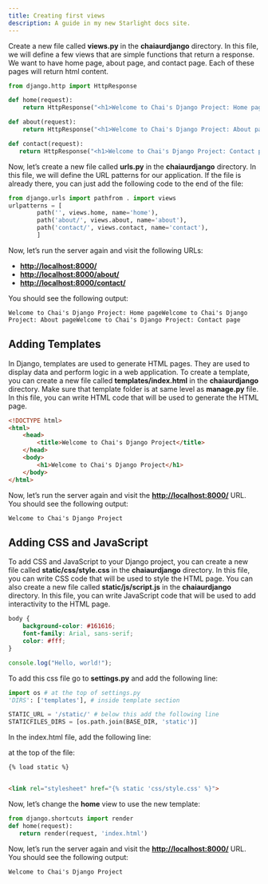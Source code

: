 ```yaml
---
title: Creating first views
description: A guide in my new Starlight docs site.
---
```




Create a new file called **views.py** in the **chaiaurdjango** directory. In this file, we will define a few views that are simple functions that return a response. We want to have home page, about page, and contact page. Each of these pages will return html content.

```py
from django.http import HttpResponse

def home(request):
    return HttpResponse("<h1>Welcome to Chai's Django Project: Home page</h1>")

def about(request):
    return HttpResponse("<h1>Welcome to Chai's Django Project: About page</h1>")

def contact(request): 
   return HttpResponse("<h1>Welcome to Chai's Django Project: Contact page</h1>")
```
Now, let’s create a new file called **urls.py** in the **chaiaurdjango** directory. In this file, we will define the URL patterns for our application. If the file is already there, you can just add the following code to the end of the file:

```py
from django.urls import pathfrom . import views
urlpatterns = [
        path('', views.home, name='home'),
        path('about/', views.about, name='about'),
        path('contact/', views.contact, name='contact'),
        ]
```

Now, let’s run the server again and visit the following URLs:

*   **[http://localhost:8000/](http://localhost:8000/)**
*   **[http://localhost:8000/about/](http://localhost:8000/about/)**
*   **[http://localhost:8000/contact/](http://localhost:8000/contact/)**

You should see the following output:

    Welcome to Chai's Django Project: Home pageWelcome to Chai's Django Project: About pageWelcome to Chai's Django Project: Contact page

Adding Templates
----------------

In Django, templates are used to generate HTML pages. They are used to display data and perform logic in a web application. To create a template, you can create a new file called **templates/index.html** in the **chaiaurdjango** directory. Make sure that template folder is at same level as **manage.py** file. In this file, you can write HTML code that will be used to generate the HTML page.

```html
<!DOCTYPE html>
<html>
    <head> 
        <title>Welcome to Chai's Django Project</title>
    </head>
    <body>
        <h1>Welcome to Chai's Django Project</h1>
    </body>
</html>
```
Now, let’s run the server again and visit the **[http://localhost:8000/](http://localhost:8000/)** URL. You should see the following output:

    Welcome to Chai's Django Project

Adding CSS and JavaScript
-------------------------

To add CSS and JavaScript to your Django project, you can create a new file called **static/css/style.css** in the **chaiaurdjango** directory. In this file, you can write CSS code that will be used to style the HTML page. You can also create a new file called **static/js/script.js** in the **chaiaurdjango** directory. In this file, you can write JavaScript code that will be used to add interactivity to the HTML page.
```css
body {
    background-color: #161616;
    font-family: Arial, sans-serif;
    color: #fff;
}
```
```js
console.log("Hello, world!");
```

To add this css file go to **settings.py** and add the following line:
```py
import os # at the top of settings.py
'DIRS': ['templates'], # inside template section

STATIC_URL = '/static/' # below this add the following line
STATICFILES_DIRS = [os.path.join(BASE_DIR, 'static')]
```

In the index.html file, add the following line:

at the top of the file:
```html
{% load static %}
```
```html

<link rel="stylesheet" href="{% static 'css/style.css' %}">

```

Now, let’s change the **home** view to use the new template:

```py
from django.shortcuts import render
def home(request): 
   return render(request, 'index.html')
```

Now, let’s run the server again and visit the **[http://localhost:8000/](http://localhost:8000/)** URL. You should see the following output:

    Welcome to Chai's Django Project
